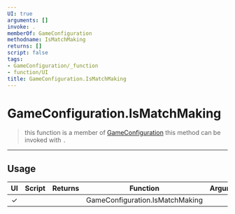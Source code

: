 ```yaml
---
UI: true
arguments: []
invoke: .
memberOf: GameConfiguration
methodname: IsMatchMaking
returns: []
script: false
tags:
- GameConfiguration/_function
- function/UI
title: GameConfiguration.IsMatchMaking
---
```

# GameConfiguration.IsMatchMaking
> this function is a member of [GameConfiguration](civ-6/lua/GameConfiguration.md)
> this method can be invoked with `.`
-----
## Usage
|  UI | Script | Returns | Function | Arguments |
|:---:|:------:|-------:|:--------:|:---------|
|✓| ||GameConfiguration.IsMatchMaking||
